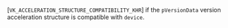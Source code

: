 [`VK_ACCELERATION_STRUCTURE_COMPATIBILITY_KHR`] if the
`pVersionData` version acceleration structure is compatible with
`device`.